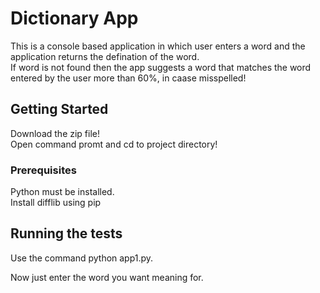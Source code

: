 # Dictionary App
This is a console based application in which user enters a word and the application returns the defination of the word.</br>
If word is not found then the app suggests a word that matches the word entered by the user more than 60%, in caase misspelled!</br>
## Getting Started

Download the zip file!<br>
Open command promt and cd to project directory!</br>

### Prerequisites

Python must be installed.</br>
Install difflib using pip

## Running the tests
Use the command python app1.py.

Now just enter the word you want meaning for.

